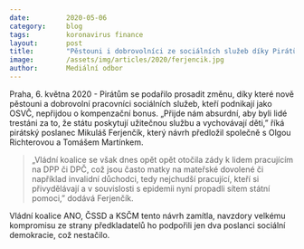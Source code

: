 ```yaml
---
date:         2020-05-06
category:     blog
tags:         koronavirus finance
layout:       post
title:        "Pěstouni i dobrovolníci ze sociálních služeb díky Pirátům nepřijdou o kompenzační bonus. K dohodářům se ale vládní koalice otočila zády"
image:        /assets/img/articles/2020/ferjencik.jpg
author:       Mediální odbor
--- 
```



Praha, 6. května 2020 - Pirátům se podařilo prosadit změnu, díky které nově pěstouni a dobrovolní pracovníci sociálních služeb, kteří podnikají jako OSVČ, nepřijdou o kompenzační bonus. „Přijde nám absurdní, aby byli lidé trestáni za to, že státu poskytují užitečnou službu a vychovávají děti,” říká pirátský poslanec Mikuláš Ferjenčík, který návrh předložil společně s Olgou Richterovou a Tomášem Martínkem. 

> „Vládní koalice se však dnes opět opět otočila zády k lidem pracujícím na DPP či DPČ, což jsou často matky na mateřské dovolené či například invalidní důchodci, tedy nejchudší pracující, kteří si přivydělávají a v souvislosti s epidemii nyní propadli sítem státní pomoci,” dodává Ferjenčík.

Vládní koalice ANO, ČSSD a KSČM tento návrh zamítla, navzdory velkému kompromisu ze strany předkladatelů ho podpořili jen dva poslanci sociální demokracie, což nestačilo. 
